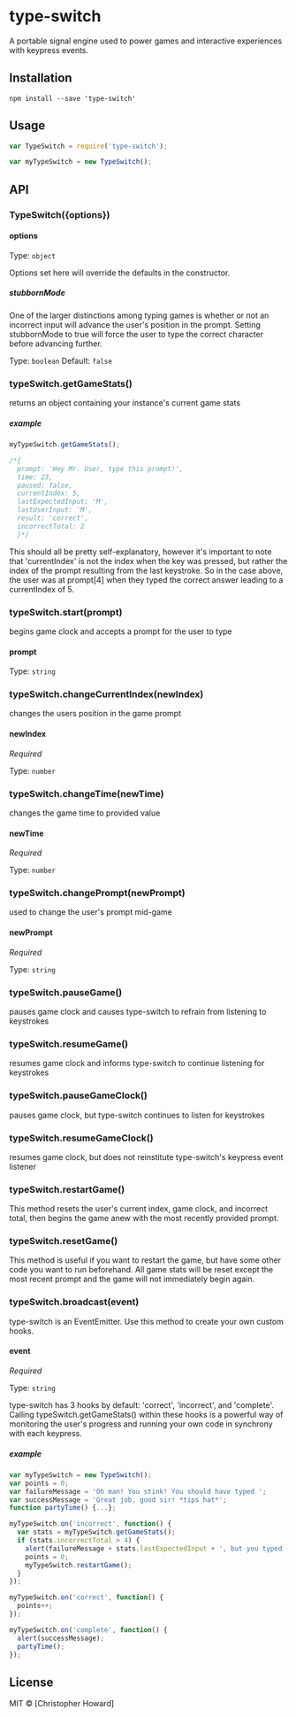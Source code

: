 # type-switch
A portable signal engine used to power games and interactive experiences with keypress events.

## Installation
```
npm install --save 'type-switch'
```

## Usage
```js
var TypeSwitch = require('type-switch');

var myTypeSwitch = new TypeSwitch();
```

## API

### TypeSwitch({options})

#### options

Type: `object`

Options set here will override the defaults in the constructor.

##### stubbornMode

One of the larger distinctions among typing games is whether or not an incorrect input will advance the user's position in the prompt. Setting stubbornMode to true will force the user to type the correct character before advancing further.

Type: `boolean`
Default: `false`

### typeSwitch.getGameStats()

returns an object containing your instance's current game stats

##### example
```js
myTypeSwitch.getGameStats();

/*{
  prompt: 'Hey Mr. User, type this prompt!',
  time: 23,
  paused: false,
  currentIndex: 5,
  lastExpectedInput: 'M',
  lastUserInput: 'M',
  result: 'correct',
  incorrectTotal: 2
  }*/
```

This should all be pretty self-explanatory, however it's important to note that 'currentIndex' is not the index when the key was pressed, but rather the index of the prompt resulting from the last keystroke. So in the case above, the user was at prompt[4] when they typed the correct answer leading to a currentIndex of 5.

### typeSwitch.start(prompt)

begins game clock and accepts a prompt for the user to type

#### prompt

Type: `string`

### typeSwitch.changeCurrentIndex(newIndex)

changes the users position in the game prompt

#### newIndex

*Required*

Type: `number`

### typeSwitch.changeTime(newTime)

changes the game time to provided value

#### newTime

*Required*

Type: `number`

### typeSwitch.changePrompt(newPrompt)

used to change the user's prompt mid-game

#### newPrompt

*Required*

Type: `string`

### typeSwitch.pauseGame()

pauses game clock and causes type-switch to refrain from listening to keystrokes

### typeSwitch.resumeGame()

resumes game clock and informs type-switch to continue listening for keystrokes

### typeSwitch.pauseGameClock()

pauses game clock, but type-switch continues to listen for keystrokes

### typeSwitch.resumeGameClock()

resumes game clock, but does not reinstitute type-switch's keypress event listener

### typeSwitch.restartGame()

This method resets the user's current index, game clock, and incorrect total, then begins the game anew with the most recently provided prompt.

### typeSwitch.resetGame()

This method is useful if you want to restart the game, but have some other code you want to run beforehand. All game stats will be reset except the most recent prompt and the game will not immediately begin again.

### typeSwitch.broadcast(event)

type-switch is an EventEmitter. Use this method to create your own custom hooks.

#### event

*Required*

Type: `string`

type-switch has 3 hooks by default: 'correct', 'incorrect', and 'complete'. Calling typeSwitch.getGameStats() within these hooks is a powerful way of monitoring the user's progress and running your own code in synchrony with each keypress.

##### example
```js
var myTypeSwitch = new TypeSwitch();
var points = 0;
var failureMessage = 'Oh man! You stink! You should have typed ';
var successMessage = 'Great job, good sir! *tips hat*';
function partyTime() {...};

myTypeSwitch.on('incorrect', function() {
  var stats = myTypeSwitch.getGameStats();
  if (stats.incorrectTotal > 4) {
    alert(failureMessage + stats.lastExpectedInput + ', but you typed ' + stats.lastUserInput + ', time to start over!');
    points = 0;
    myTypeSwitch.restartGame();
  }
});

myTypeSwitch.on('correct', function() {
  points++;
});

myTypeSwitch.on('complete', function() {
  alert(successMessage);
  partyTime();
});
```

## License

MIT © [Christopher Howard]
